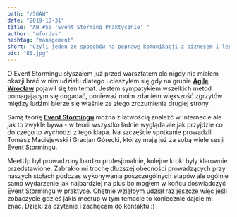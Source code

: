 ```yaml
--- 
path: "/56AW"
date: "2019-10-31"
title: "AW #56 'Event Storming Praktycznie' "
author: "mfordas"
hashtag: "management"
short: "Czyli jeden ze sposobów na poprawę komunikacji z biznesem i lepsze rozumienie zadań przez zespół."
pic: "ES.jpg"
---
```



<div>
                            <p>O Event Stormingu słyszałem już przed
                                warsztatem ale nigdy nie miałem okazji brać w nim udziału dlatego ucieszyłem się gdy na
                                grupie <a href='https://www.meetup.com/pl-PL/AgileWroclaw/events/264347281/'
                                    target="_blank"><b>Agile Wrocław</b></a> pojawił się ten temat. Jestem sympatykiem
                                wszelkich metod pomagającym się dogadać, ponieważ moim zdaniem większość zgrzytów między
                                ludźmi bierze
                                się właśnie ze złego zrozumienia drugiej strony.
                            </p>
                            <p>
                                Samą teorię <a
                                    href='https://bulldogjob.pl/articles/1075-event-storming-pierwszy-krok-do-ddd'
                                    target="_blank"><b>Event Stormingu</b></a> można z łatwością znaleźć w Internecie
                                ale jak to zwykle
                                bywa - w teorii wszystko ładnie wygląda ale jak przyjdzie co do czego to wychodzi z tego
                                klapa. Na szczęście spotkanie prowadzili Tomasz Maciejewski i Gracjan Górecki, którzy
                                mają już za sobą wiele sesji Event Stormingu.
                            </p>
                            <p>
                                MeetUp był prowadzony bardzo profesjonalnie, kolejne kroki były klarownie przedstawione.
                                Zabrakło mi trochę dłuższej obecności prowadzących przy naszych stołach podczas
                                wykonywania poszczególnych etapów ale ogólnie samo wydarzenie jak najbardziej na plus bo
                                mogłem w końcu doświadczyć Event Stormingu w praktyce. Chętnie wziąłbym udział raz
                                jeszcze więc jeśli zobaczycie gdzieś jakiś meetup w tym temacie to koniecznie dajcie mi
                                znać. Dzięki za czytanie i zachęcam do kontaktu :) </p>
                        </div>